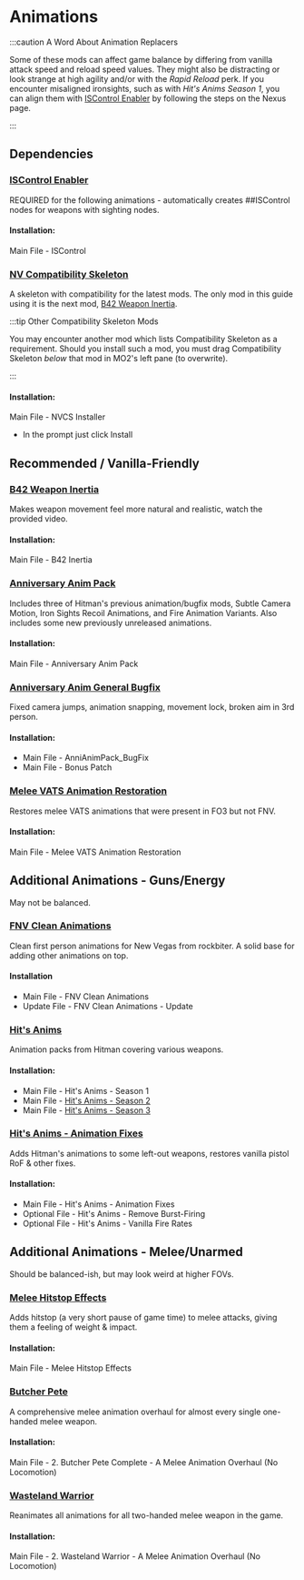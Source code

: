 ﻿# Animations

:::caution A Word About Animation Replacers

Some of these mods can affect game balance by differing from vanilla attack speed and reload speed values.
They might also be distracting or look strange at high agility and/or with the _Rapid Reload_ perk.
If you encounter misaligned ironsights, such as with _Hit's Anims Season 1_, you can align them with
[ISControl Enabler](#iscontrol-enabler) by following the steps on the Nexus page.

:::

## Dependencies

### [ISControl Enabler](https://www.nexusmods.com/newvegas/mods/75417)

REQUIRED for the following animations -
automatically creates ##ISControl nodes for weapons with sighting nodes.

#### Installation:

Main File - ISControl

### [NV Compatibility Skeleton](https://www.nexusmods.com/newvegas/mods/68776)

A skeleton with compatibility for the latest mods. The only mod in this guide
using it is the next mod, [B42 Weapon Inertia](#b42-weapon-inertia).

:::tip Other Compatibility Skeleton Mods

You may encounter another mod which lists Compatibility Skeleton as a requirement.
Should you install such a mod, you must drag Compatibility Skeleton _below_ that mod
in MO2's left pane (to overwrite).

:::

#### Installation:

Main File - NVCS Installer

- In the prompt just click Install

## Recommended / Vanilla-Friendly

### [B42 Weapon Inertia](https://www.nexusmods.com/newvegas/mods/64335)

Makes weapon movement feel more natural and realistic, watch the provided video.

#### Installation:

Main File - B42 Inertia

### [Anniversary Anim Pack](https://www.nexusmods.com/newvegas/mods/70158)

Includes three of Hitman's previous animation/bugfix mods, Subtle Camera Motion,
Iron Sights Recoil Animations, and Fire Animation Variants. Also includes some
new previously unreleased animations.

#### Installation:

Main File - Anniversary Anim Pack

### [Anniversary Anim General Bugfix](https://www.nexusmods.com/newvegas/mods/72320)

Fixed camera jumps, animation snapping, movement lock, broken aim in 3rd person.

#### Installation:

- Main File - AnniAnimPack_BugFix
- Main File - Bonus Patch

### [Melee VATS Animation Restoration](https://www.nexusmods.com/newvegas/mods/73480)

Restores melee VATS animations that were present in FO3 but not FNV.

#### Installation:

Main File - Melee VATS Animation Restoration

## Additional Animations - Guns/Energy

May not be balanced.

### [FNV Clean Animations](https://www.nexusmods.com/newvegas/mods/70599)

Clean first person animations for New Vegas from rockbiter.
A solid base for adding other animations on top.

#### Installation

- Main File - FNV Clean Animations
- Update File - FNV Clean Animations - Update

### [Hit's Anims](https://www.nexusmods.com/newvegas/mods/73856)

Animation packs from Hitman covering various weapons.

#### Installation:

- Main File - Hit's Anims - Season 1
- Main File - [Hit's Anims - Season 2](https://www.nexusmods.com/newvegas/mods/75208)
- Main File - [Hit's Anims - Season 3](https://www.nexusmods.com/newvegas/mods/76843)

### [Hit's Anims - Animation Fixes](https://www.nexusmods.com/newvegas/mods/76457)

Adds Hitman's animations to some left-out weapons, restores vanilla pistol RoF & other fixes.

#### Installation:

- Main File - Hit's Anims - Animation Fixes
- Optional File - Hit's Anims - Remove Burst-Firing
- Optional File - Hit's Anims - Vanilla Fire Rates

## Additional Animations - Melee/Unarmed

Should be balanced-ish, but may look weird at higher FOVs.

### [Melee Hitstop Effects](https://www.nexusmods.com/newvegas/mods/75981)

Adds hitstop (a very short pause of game time) to melee attacks, giving them a feeling of weight & impact.

#### Installation:

Main File - Melee Hitstop Effects

### [Butcher Pete](https://www.nexusmods.com/newvegas/mods/79146)

A comprehensive melee animation overhaul for almost every single one-handed melee weapon.

#### Installation:

Main File - 2. Butcher Pete Complete - A Melee Animation Overhaul (No Locomotion)

### [Wasteland Warrior](https://www.nexusmods.com/newvegas/mods/80277)

Reanimates all animations for all two-handed melee weapon in the game.

#### Installation:

Main File - 2. Wasteland Warrior - A Melee Animation Overhaul (No Locomotion)
